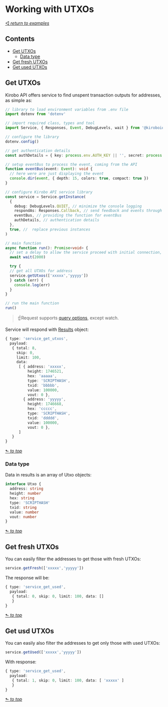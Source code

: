 # Working with UTXOs
[◅ _return to examples_](examples.md#contents)

## Contents

- [Get UTXOs](#get-utxos)
  - [Data type](#data-type)
- [Get fresh UTXOs](#get-fresh-utxos)
- [Get used UTXOs](#get-used-utxos)

## Get UTXOs

Kirobo API offers service to find unspent transaction outputs for addresses, as simple as:

```TypeScript
// library to load environment variables from .env file
import dotenv from 'dotenv'

// import required class, types and tool
import Service, { Responses, Event, DebugLevels, wait } from '@kiroboio/safe-transfer-lib'

// configure the library
dotenv.config()

// get authentication details
const authDetails = { key: process.env.AUTH_KEY || '', secret: process.env.AUTH_SECRET || '' }

// setup eventBus to process the event, coming from the API
function eventBus(event: Event): void {
  // here were are just displaying the event
  console.dir(event, { depth: 15, colors: true, compact: true })
}

// configure Kirobo API service library
const service = Service.getInstance(
  {
    debug: DebugLevels.QUIET, // minimize the console logging
    respondAs: Responses.Callback, // send feedback and events through callback function, i.e. eventBus
    eventBus, // providing the function for eventBus
    authDetails, // authentication details
  },
  true, //  replace previous instances
)

// main function
async function run(): Promise<void> {
  // set a delay to allow the service proceed with initial connection, and authorization
  await wait(2000)

  try {
  // get all UTXOs for address
  service.getUtxos(['xxxxx','yyyyy'])
  } catch (err) {
    console.log(err)
  }
}

// run the main function
run()
```
> ☝Request supports [query options](../query_options.md), except watch.

Service will respond with [Results](response.md#results-object-with-data) object:

```TypeScript
{ type: 'service_get_utxos',
  payload:
   { total: 8,
     skip: 0,
     limit: 100,
     data:
      [ { address: 'xxxxx',
          height: 1746521,
          hex: 'aaaaa',
          type: 'SCRIPTHASH',
          txid: 'bbbbb',
          value: 100000,
          vout: 0 },
        { address: 'yyyyy',
          height: 1746668,
          hex: 'ccccc',
          type: 'SCRIPTHASH',
          txid: 'ddddd',
          value: 100000,
          vout: 0 },
      ]
   }
}
```
[⬑ _to top_](#contents)

### Data type

Data in results is an array of Utxo objects:

```TypeScript
interface Utxo {
  address: string
  height: number
  hex: string
  type: 'SCRIPTHASH'
  txid: string
  value: number
  vout: number
}
```
[⬑ _to top_](#contents)

## Get fresh UTXOs

You can easily filter the addresses to get those with fresh UTXOs:

```TypeScript
service.getFresh(['xxxxx','yyyyy'])
```

The response will be:

```TypeScript
{ type: 'service_get_used',
  payload:
   { total: 0, skip: 0, limit: 100, data: []
   }
}
```

[⬑ _to top_](#contents)
## Get usd UTXOs
You can easily also filter the addresses to get only those with used UTXOs:

```TypeScript
service.getUsed(['xxxxx','yyyyy'])
```

With response:

```TypeScript
{ type: 'service_get_used',
  payload:
   { total: 1, skip: 0, limit: 100, data: [ 'xxxxx' ]
   }
}
```

[⬑ _to top_](#contents)